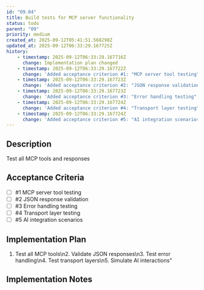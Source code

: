 ```yaml
---
id: "09.04"
title: Build tests for MCP server functionality
status: todo
parent: "09"
priority: medium
created_at: 2025-09-12T05:41:51.568298Z
updated_at: 2025-09-12T06:33:29.167725Z
history:
    - timestamp: 2025-09-12T06:33:29.167716Z
      change: Implementation plan changed
    - timestamp: 2025-09-12T06:33:29.167722Z
      change: 'Added acceptance criterion #1: "MCP server tool testing"'
    - timestamp: 2025-09-12T06:33:29.167723Z
      change: 'Added acceptance criterion #2: "JSON response validation"'
    - timestamp: 2025-09-12T06:33:29.167723Z
      change: 'Added acceptance criterion #3: "Error handling testing"'
    - timestamp: 2025-09-12T06:33:29.167724Z
      change: 'Added acceptance criterion #4: "Transport layer testing"'
    - timestamp: 2025-09-12T06:33:29.167724Z
      change: 'Added acceptance criterion #5: "AI integration scenarios"'
---
```

## Description

Test all MCP tools and responses

## Acceptance Criteria
<!-- AC:BEGIN -->

- [ ] #1 MCP server tool testing
- [ ] #2 JSON response validation
- [ ] #3 Error handling testing
- [ ] #4 Transport layer testing
- [ ] #5 AI integration scenarios

<!-- AC:END -->

## Implementation Plan

1. Test all MCP tools\n2. Validate JSON responses\n3. Test error handling\n4. Test transport layers\n5. Simulate AI interactions"

## Implementation Notes


